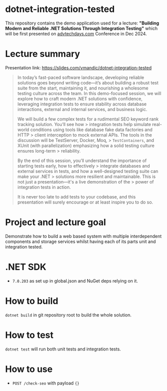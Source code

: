 # dotnet-integration-tested

This repository contains the demo application used for a lecture: __"Building Modern and Reliable .NET Solutions Through Integration Testing"__ which will be first presented on [advtechdays.com](https://www.advtechdays.com/) Conference in Dec 2024.

# Lecture summary

Presentation link: <https://slides.com/vmandic/dotnet-integration-tested>

> In today’s fast-paced software landscape, developing reliable solutions goes beyond writing code—it’s about building a robust test suite from the start, maintaining it, and nourishing a wholesome testing culture across the team. In this demo-focused session, we will explore how to craft modern .NET solutions with confidence, leveraging integration tests to ensure stability across database interactions, external and internal services, and business logic.
>
> We will build a few complex tests for a rudimental SEO keyword rank tracking solution. You’ll see how > integration tests help simulate real-world conditions using tools like database fake data factories and HTTP > client interception to mock external APIs. The tools in the discussion will be TestServer, Docker, Moq, > `TestContainers`, and XUnit (with parallelization) emphasizing how a solid testing culture ensures long-term > reliability.
>
> By the end of this session, you’ll understand the importance of starting tests early, how to effectively > integrate databases and external services in tests, and how a well-designed testing suite can make your .NET > solutions more resilient and maintainable. This is not just a presentation—it's a live demonstration of the > power of integration tests in action.
>
> It is never too late to add tests to your codebase, and this presentation will surely encourage or at least inspire you to do so.

# Project and lecture goal

Demonstrate how to build a web based system with multiple interdependent components and storage services whilst having each of its parts unit and integration tested.
        
# .NET SDK

- `7.0.203` as set up in global.json and NuGet deps relying on it.

# How to build

`dotnet build` in git repository root to build the whole solution.

# How to test

`dotnet test` will run both unit tests and integration tests. 

# How to use

- `POST /check-seo` with payload `{}`
